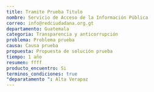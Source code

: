 ```yaml
---
title: Tramite Prueba Titulo
nombre: Servicio de Acceso de la Información Pública
correo: info@redciudadana.org.gt
departamento: Guatemala
categoria: Transparencia y anticorrupción
problema: Problema prueba
causa: Causa prueba
propuesta: Propuesta de solución prueba
tiempo: 1 año
resumen: ffff
producto_encuentro: Si
terminos_condiciones: true
"deparatamento ": Alta Verapaz
---
```

